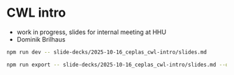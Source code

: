 
# CWL intro

- work in progress, slides for internal meeting at HHU
- Dominik Brilhaus

```bash
npm run dev -- slide-decks/2025-10-16_ceplas_cwl-intro/slides.md
```

```bash
npm run export -- slide-decks/2025-10-16_ceplas_cwl-intro/slides.md --output slide-decks/2025-10-16_ceplas_cwl-intro/slides.pdf
```